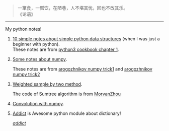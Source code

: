 > 一箪食，一瓢饮，在陋巷，人不堪其忧，回也不改其乐。       
> 《论语》

----
My python notes!


1. [10 simple notes about simple python data structures](https://github.com/smsxgz/python-notes/blob/master/data-structure-notes) (when I was just a beginner with python).    
    These notes are from [python3 cookbook chapter 1](http://python3-cookbook.readthedocs.io/zh_CN/latest/c01).
    <br>



2. [Some notes about numpy](https://github.com/smsxgz/python-notes/blob/master/numpy-notes.md).
    
    These notes are from [arogozhnikov numpy trick1](http://arogozhnikov.github.io/2015/09/29/NumpyTipsAndTricks1.html) and [arogozhnikov numpy trick2](http://arogozhnikov.github.io/2015/09/30/NumpyTipsAndTricks2.html)
    <br>

3. [Weighted sample by two method](https://github.com/smsxgz/python-notes/blob/master/weighted_sample.py).
    
    The code of Sumtree algorithm is from [MorvanZhou](https://github.com/MorvanZhou/Reinforcement-learning-with-tensorflow/blob/master/contents/5.2_Prioritized_Replay_DQN/RL_brain.py)
    <br>

4. [Convolution with numpy](https://github.com/smsxgz/python-notes/blob/master/convolution.py).
    <br>

5. [Addict](https://github.com/smsxgz/python-notes/blob/master/addict.md) is Awesome python module about dictionary!
    
    [_addict_](https://github.com/mewwts/addict)
    <br>
